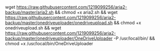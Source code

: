 wget https://raw.githubusercontent.com/1219099256/aria2-backup/master/aria2.sh && chmod +x aria2.sh && wget https://raw.githubusercontent.com/1219099256/aria2-backup/master/onedriveuploader/onedriveupload.sh && chmod +x onedriveupload.sh && wget https://raw.githubusercontent.com/1219099256/aria2-backup/master/onedriveuploader/OneDriveUploader -P /usr/local/bin/ && chmod +x /usr/local/bin/OneDriveUploader
